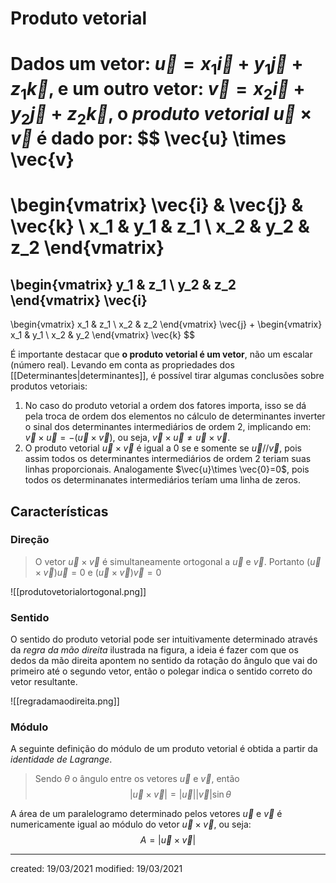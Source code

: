 # Produto vetorial
Dados um vetor: $\vec{u} = x_1 \vec{i} + y_1 \vec{j} + z_1 \vec{k}$, e um outro vetor: $\vec{v} = x_2 \vec{i} + y_2 \vec{j} + z_2 \vec{k}$, o *produto vetorial* $\vec{u} \times \vec{v}$ é dado por:
$$
\vec{u} \times \vec{v}
=
\begin{vmatrix}
  \vec{i} & \vec{j} & \vec{k} \\
  x_1 & y_1 & z_1 \\
  x_2 & y_2 & z_2
\end{vmatrix}
=

\begin{vmatrix}
  y_1 & z_1 \\
  y_2 & z_2
\end{vmatrix}
\vec{i}
-
\begin{vmatrix}
  x_1 & z_1 \\
  x_2 & z_2
\end{vmatrix}
\vec{j}
+
\begin{vmatrix}
  x_1 & y_1 \\
  x_2 & y_2
\end{vmatrix}
\vec{k}
$$

É importante destacar que **o produto vetorial é um vetor**, não um escalar (número real). Levando em conta as propriedades dos [[Determinantes|determinantes]], é possível tirar algumas conclusões sobre produtos vetoriais:
1. No caso do produto vetorial a ordem dos fatores importa, isso se dá pela troca de ordem dos elementos no cálculo de determinantes inverter o sinal dos determinantes intermediários de ordem 2, implicando em: $\vec{v}\times \vec{u}=-(\vec{u}\times \vec{v})$, ou seja, $\vec{v}\times \vec{u}\neq \vec{u}\times \vec{v}$. 
2. O produto vetorial $\vec{u}\times \vec{v}$ é igual a $0$ se e somente se $\vec{u}//\vec{v}$, pois assim todos os determinantes intermediários de ordem 2 teriam suas linhas proporcionais. Analogamente $\vec{u}\times \vec{0}=0$, pois todos os determinanates intermediários teríam uma linha de zeros.

## Características

### Direção
> O vetor $\vec{u}\times\vec{v}$ é simultaneamente ortogonal a $\vec{u}$ e $\vec{v}$. Portanto $(\vec{u}\times\vec{v})\vec{u} = 0$ e $(\vec{u}\times\vec{v})\vec{v} = 0$

![[produtovetorialortogonal.png]]

### Sentido
O sentido do produto vetorial pode ser intuitivamente determinado através da *regra da mão direita* ilustrada na figura, a ideia é fazer com que os dedos da mão direita apontem no sentido da rotação do ângulo que vai do primeiro até o segundo vetor, então o polegar indica o sentido correto do vetor resultante.

![[regradamaodireita.png]]

### Módulo
A seguinte definição do módulo de um produto vetorial é obtida a partir da *identidade de Lagrange*.
> Sendo $\theta$ o ângulo entre os vetores $\vec{u}$ e $\vec{v}$, então$$
|\vec{u}\times \vec{v}|=|\vec{u}||\vec{v}|\sin{\theta}
>$$

A área de um paralelogramo determinado pelos vetores $\vec{u}$ e $\vec{v}$ é numericamente igual ao módulo do vetor $\vec{u}\times\vec{v}$, ou seja:
$$
  A=|\vec{u}\times \vec{v}|
$$

---

created: 19/03/2021
modified: 19/03/2021
